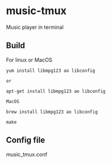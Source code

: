 music-tmux
==========

Music player in terminal


## Build

For linux or MacOS

```
yum install libmpg123 ao libconfig

or

apt-get install libmpg123 ao libconfig

MacOS 

brew install libmpg123 ao libconfig

make

```


## Config file

music_tmux.conf


